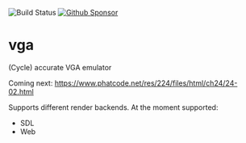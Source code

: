 ![Build Status](https://github.com/Ragnaroek/vga/actions/workflows/rust.yml/badge.svg)
[![Github Sponsor](https://img.shields.io/static/v1?label=Sponsor&message=%E2%9D%A4&logo=GitHub&link=https://github.com/sponsors/Ragnaroek)](https://github.com/sponsors/Ragnaroek)

# vga
(Cycle) accurate VGA emulator

Coming next:
https://www.phatcode.net/res/224/files/html/ch24/24-02.html

Supports different render backends. At the moment supported:
* SDL
* Web